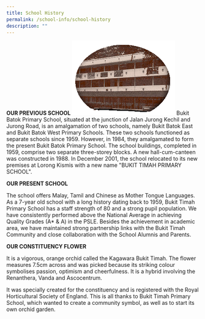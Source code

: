 ```yaml
---
title: School History
permalink: /school-info/school-history
description: ""
---
```

**OUR PREVIOUS SCHOOL**
![](/images/1imghistbtbatokpri.gif)
Bukit Batok Primary School, situated at the junction of Jalan Jurong Kechil and Jurong Road, is an amalgamation of two schools, namely Bukit Batok East and Bukit Batok West Primary Schools. These two schools functioned as separate schools since 1959. However, in 1984, they amalgamated to form the present Bukit Batok Primary School. The school buildings, completed in 1959, comprise two separate three-storey blocks. A new hall-cum-canteen was constructed in 1988. In December 2001, the school relocated to its new premises at Lorong Kismis with a new name "BUKIT TIMAH PRIMARY SCHOOL".

**OUR PRESENT SCHOOL**

The school offers Malay, Tamil and Chinese as Mother Tongue Languages.
As a 7-year old school with a long history dating back to 1959, Bukit Timah Primary School has a staff strength of 80 and a strong pupil population. We have consistently performed above the National Average in achieving Quality Grades (A* & A) in the PSLE. Besides the achievement in academic area, we have maintained strong partnership links with the Bukit Timah Community and close collaboration with the School Alumnis and Parents.

**OUR CONSTITUENCY FLOWER**

It is a vigorous, orange orchid called the Kagawara Bukit Timah. The flower measures 7.5cm across and was picked because its striking colour symbolises passion, optimism and cheerfulness. It is a hybrid involving the Renanthera, Vanda and Ascocentrum.
 
It was specially created for the constituency and is registered with the Royal Horticultural Society of England. This is all thanks to Bukit Timah Primary School, which wanted to create a community symbol, as well as to start its own orchid garden.